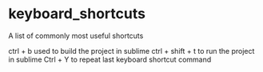 # keyboard_shortcuts
A list of commonly most useful shortcuts

ctrl + b used to build the project in sublime
ctrl + shift + t to run the project in sublime
Ctrl + Y to repeat last keyboard shortcut command

